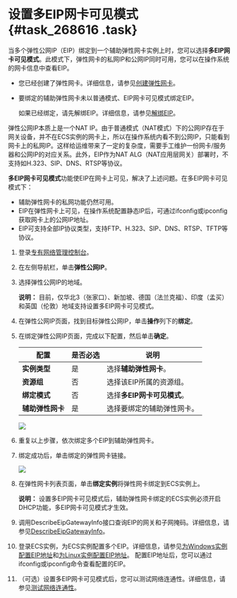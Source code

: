 # 设置多EIP网卡可见模式 {#task_268616 .task}

当多个弹性公网IP（EIP）绑定到一个辅助弹性网卡实例上时，您可以选择**多EIP网卡可见模式**。此模式下，弹性网卡的私网IP和公网IP同时可用，您可以在操作系统的网卡信息中查看EIP。

-   您已经创建了弹性网卡。详细信息，请参见[创建弹性网卡](../../../../cn.zh-CN/网络/弹性网卡/创建弹性网卡.md#)。
-   要绑定的辅助弹性网卡未以普通模式、EIP网卡可见模式绑定EIP。

    如果已经绑定，请先解绑EIP。详细信息，请参见[解绑EIP](cn.zh-CN/用户指南/解绑EIP.md#)。


弹性公网IP本质上是一个NAT IP。由于普通模式（NAT模式）下的公网IP存在于网关设备，并不在ECS实例的网卡上，所以在操作系统内看不到公网IP，只能看到网卡上的私网IP。这样给运维带来了一定的复杂度，需要手工维护一份网卡/服务器和公网IP的对应关系。此外，EIP作为NAT ALG（NAT应用层网关）部署时，不支持如H.323、SIP、DNS、RTSP等协议。

**多EIP网卡可见模式**功能使EIP在网卡上可见，解决了上述问题。在多EIP网卡可见模式下：

-   辅助弹性网卡的私网功能仍然可用。
-   EIP在弹性网卡上可见，在操作系统配置静态IP后，可通过ifconfig或ipconfig获取网卡上的公网IP地址。
-   EIP可支持全部IP协议类型，支持FTP、H.323、SIP、DNS、RTSP、TFTP等协议。

1.  登录[专有网络管理控制台](https://vpcnext.console.aliyun.com)。
2.  在左侧导航栏，单击**弹性公网IP**。
3.  选择弹性公网IP的地域。 

    **说明：** 目前，仅华北3（张家口）、新加坡、德国（法兰克福）、印度（孟买）和英国（伦敦）地域支持设置多EIP网卡可见模式。

4.  在弹性公网IP页面，找到目标弹性公网IP，单击**操作**列下的**绑定**。
5.  在绑定弹性公网IP页面，完成以下配置，然后单击**确定**。 

    |配置|是否必选|说明|
    |--|----|--|
    |**实例类型**|是|选择**辅助弹性网卡**。|
    |**资源组**|否|选择该EIP所属的资源组。|
    |**绑定模式**|否|选择**多EIP网卡可见模式**。|
    |**辅助弹性网卡**|是|选择要绑定的辅助弹性网卡。|

    ![](http://static-aliyun-doc.oss-cn-hangzhou.aliyuncs.com/assets/img/221990/156143918047675_zh-CN.png)

6.  重复以上步骤，依次绑定多个EIP到辅助弹性网卡。
7.  绑定成功后，单击绑定的弹性网卡链接。 

    ![](http://static-aliyun-doc.oss-cn-hangzhou.aliyuncs.com/assets/img/65386/156143918133382_zh-CN.png)

8.  在弹性网卡列表页面，单击**绑定实例**将弹性网卡绑定到ECS实例上。 

    **说明：** 设置多EIP网卡可见模式后，辅助弹性网卡绑定的ECS实例必须开启DHCP功能，多EIP网卡可见模式才生效。

9.  调用DescribeEipGatewayInfo接口查询EIP的网关和子网掩码。详细信息，请参见[DescribeEipGatewayInfo](../../../../cn.zh-CN/API参考/弹性公网IP/DescribeEipGatewayInfo.md#)。
10. 登录ECS实例，为ECS实例配置多个EIP。详细信息，请参见[为Windows实例配置EIP地址](../../../../cn.zh-CN/网络/弹性网卡/分配辅助私网IP地址.md#section_y4b_krk_ggb)和[为Linux实例配置EIP地址](../../../../cn.zh-CN/网络/弹性网卡/分配辅助私网IP地址.md#section_b2x_hlb_3gb)。 配置EIP地址后，您可以通过ifconfig或ipconfig命令查看配置的EIP。
11. （可选）设置多EIP网卡可见模式后，您可以测试网络连通性。详细信息，请参见[测试网络连通性](../../../../cn.zh-CN/最佳实践/普通模式下网卡多EIP.md#section_6l6_t3r_azk)。


